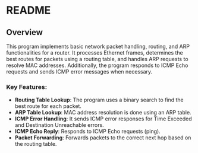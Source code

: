 # README

## Overview

This program implements basic network packet handling, routing, and ARP functionalities for a router. It processes Ethernet frames, determines the best routes for packets using a routing table, and handles ARP requests to resolve MAC addresses. Additionally, the program responds to ICMP Echo requests and sends ICMP error messages when necessary.

### Key Features:
- **Routing Table Lookup**: The program uses a binary search to find the best route for each packet.
- **ARP Table Lookup**: MAC address resolution is done using an ARP table.
- **ICMP Error Handling**: It sends ICMP error responses for Time Exceeded and Destination Unreachable errors.
- **ICMP Echo Reply**: Responds to ICMP Echo requests (ping).
- **Packet Forwarding**: Forwards packets to the correct next hop based on the routing table.